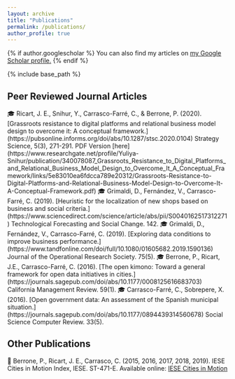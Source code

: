 ```yaml
---
layout: archive
title: "Publications"
permalink: /publications/
author_profile: true
---
```


{% if author.googlescholar %}
  You can also find my articles on <u><a href="{{author.googlescholar}}">my Google Scholar profile</a>.</u>
{% endif %}

{% include base_path %}


<h2>Peer Reviewed Journal Articles</h2>
🎓 Ricart, J. E., Snihur, Y., Carrasco-Farré, C., & Berrone, P. (2020). [Grassroots resistance to digital platforms and relational business model design to overcome it: A conceptual framework.](https://pubsonline.informs.org/doi/abs/10.1287/stsc.2020.0104) Strategy Science, 5(3), 271-291. PDF Version [here](https://www.researchgate.net/profile/Yuliya-Snihur/publication/340078087_Grassroots_Resistance_to_Digital_Platforms_and_Relational_Business_Model_Design_to_Overcome_It_A_Conceptual_Framework/links/5e83010ea6fdcca789e20312/Grassroots-Resistance-to-Digital-Platforms-and-Relational-Business-Model-Design-to-Overcome-It-A-Conceptual-Framework.pdf) 
🎓 Grimaldi, D., Fernández, V., Carrasco-Farré, C. (2019). [Heuristic for the localization of new shops based on business and social criteria.](https://www.sciencedirect.com/science/article/abs/pii/S0040162517312271) Technological Forecasting and Social Change. 142. 
🎓 Grimaldi, D., Fernández, V., Carrasco-Farré, C. (2019). [Exploring data conditions to improve business performance.](https://www.tandfonline.com/doi/full/10.1080/01605682.2019.1590136) Journal of the Operational Research Society. 75(5). 
🎓 Berrone, P., Ricart, J.E., Carrasco-Farré, C. (2016). [The open kimono: Toward a general framework for open data initiatives in cities.](https://journals.sagepub.com/doi/abs/10.1177/0008125616683703) California Management Review. 59(1). 
🎓 Carrasco-Farré, C., Sobrepere, X. (2016). [Open government data: An assessment of the Spanish municipal situation.](https://journals.sagepub.com/doi/abs/10.1177/0894439314560678) Social Science Computer Review. 33(5).

<h2>Other Publications</h2>

📕 Berrone, P., Ricart, J. E., Carrasco, C. (2015, 2016, 2017, 2018, 2019). IESE Cities in Motion Index, IESE. ST-471-E. Available online: [IESE Cities in Motion](https://www.iese.edu/faculty-research/cities-in-motion/)
